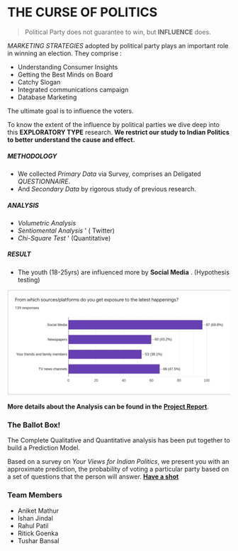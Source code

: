 # THE CURSE OF POLITICS 

> Political Party does not guarantee to win, but **INFLUENCE** does.

*MARKETING STRATEGIES* adopted by political party plays an important role in winning an election. They comprise :

* Understanding Consumer Insights
* Getting the Best Minds on Board
* Catchy Slogan
* Integrated communications campaign
* Database Marketing

The ultimate goal is to influence the voters.

To know the extent of the influence by political parties we dive deep into this **EXPLORATORY TYPE** research. 
**We restrict our study to Indian Politics to better understand the cause and effect.**


##### METHODOLOGY

* We collected *Primary Data* via Survey, comprises an Deligated *QUESTIONNAIRE*.
* And *Secondary Data* by rigorous study of previous research.


##### ANALYSIS

* *Volumetric Analysis* 
* *Sentiomental Analysis*  '   ( Twitter)
* *Chi-Square Test* ' (Quantitative)


##### RESULT
 * The youth (18-25yrs) are influenced more by **Social Media** . (Hypothesis testing)


 ![](https://github.com/Aniket21mathur/MR-Project/blob/master/image.jpg)


 **More details about the Analysis can be found in the** [**Project Report**](<https://github.com/aniket21mathur/MR-Project/blob/master/Report.pdf>).


### The Ballot Box!

The Complete Qualitative and Quantitative analysis has been put together to build a Prediction Model. 

Based on a survey on *Your Views for Indian Politics*, we present you with an approximate prediction, the probability of voting a particular party based on a set of questions that the person will answer. 
              [**Have a shot**](https://politic1.herokuapp.com/)


### Team Members

* Aniket Mathur
* Ishan Jindal
* Rahul Patil
* Ritick Goenka
* Tushar Bansal
